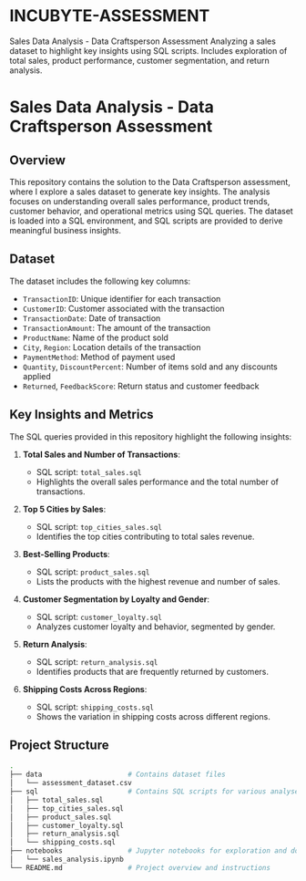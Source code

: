 # INCUBYTE-ASSESSMENT
Sales Data Analysis - Data Craftsperson Assessment Analyzing a sales dataset to highlight key insights using SQL scripts. Includes exploration of total sales, product performance, customer segmentation, and return analysis.
# Sales Data Analysis - Data Craftsperson Assessment

## Overview
This repository contains the solution to the Data Craftsperson assessment, where I explore a sales dataset to generate key insights. The analysis focuses on understanding overall sales performance, product trends, customer behavior, and operational metrics using SQL queries. The dataset is loaded into a SQL environment, and SQL scripts are provided to derive meaningful business insights.

## Dataset
The dataset includes the following key columns:
- `TransactionID`: Unique identifier for each transaction
- `CustomerID`: Customer associated with the transaction
- `TransactionDate`: Date of transaction
- `TransactionAmount`: The amount of the transaction
- `ProductName`: Name of the product sold
- `City`, `Region`: Location details of the transaction
- `PaymentMethod`: Method of payment used
- `Quantity`, `DiscountPercent`: Number of items sold and any discounts applied
- `Returned`, `FeedbackScore`: Return status and customer feedback

## Key Insights and Metrics
The SQL queries provided in this repository highlight the following insights:

1. **Total Sales and Number of Transactions**:
    - SQL script: `total_sales.sql`
    - Highlights the overall sales performance and the total number of transactions.

2. **Top 5 Cities by Sales**:
    - SQL script: `top_cities_sales.sql`
    - Identifies the top cities contributing to total sales revenue.

3. **Best-Selling Products**:
    - SQL script: `product_sales.sql`
    - Lists the products with the highest revenue and number of sales.

4. **Customer Segmentation by Loyalty and Gender**:
    - SQL script: `customer_loyalty.sql`
    - Analyzes customer loyalty and behavior, segmented by gender.

5. **Return Analysis**:
    - SQL script: `return_analysis.sql`
    - Identifies products that are frequently returned by customers.

6. **Shipping Costs Across Regions**:
    - SQL script: `shipping_costs.sql`
    - Shows the variation in shipping costs across different regions.

## Project Structure
```bash
.
├── data                     # Contains dataset files
│   └── assessment_dataset.csv
├── sql                      # Contains SQL scripts for various analyses
│   ├── total_sales.sql
│   ├── top_cities_sales.sql
│   ├── product_sales.sql
│   ├── customer_loyalty.sql
│   ├── return_analysis.sql
│   └── shipping_costs.sql
├── notebooks                # Jupyter notebooks for exploration and documentation
│   └── sales_analysis.ipynb
└── README.md                # Project overview and instructions
